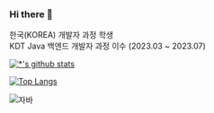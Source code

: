 ### Hi there 👋

한국(KOREA) 개발자 과정 학생 <br>
KDT Java 백엔드 개발자 과정 이수 (2023.03 ~ 2023.07)

[![*'s github stats](https://github-readme-stats.vercel.app/api?username=fiddlalsdl)](https://github.com/fiddlalsdl)

[![Top Langs](https://github-readme-stats.vercel.app/api/top-langs/?username=fiddlalsdl&layout=compact)](https://github.com/fiddlalsdl/github-readme-stats)

![자바](https://img.shields.io/badge/-자바-007396?style=flat&logo=Java&logoColor=ffffff)



<!--
**fiddlalsdl/fiddlalsdl** is a ✨ _special_ ✨ repository because its `README.md` (this file) appears on your GitHub profile.

Here are some ideas to get you started:

- 🔭 I’m currently working on ...
- 🌱 I’m currently learning ...
- 👯 I’m looking to collaborate on ...
- 🤔 I’m looking for help with ...
- 💬 Ask me about ...
- 📫 How to reach me: ...
- 😄 Pronouns: ...
- ⚡ Fun fact: ...
-->

